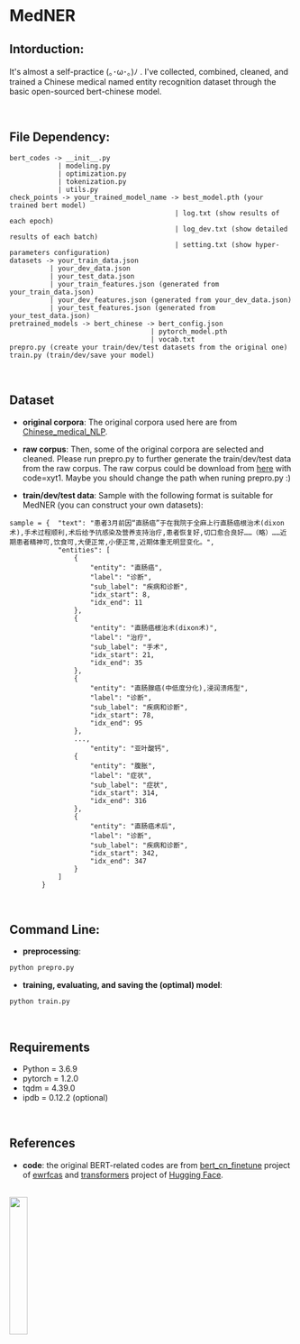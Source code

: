 # MedNER


## Intorduction:
It's almost a self-practice (｡･ω･｡)ﾉ . 
I've collected, combined, cleaned, and trained a Chinese medical named entity recognition dataset through the basic open-sourced bert-chinese model.

<br>

## File Dependency:
```
bert_codes -> __init__.py
            | modeling.py
            | optimization.py
            | tokenization.py
            | utils.py
check_points -> your_trained_model_name -> best_model.pth (your trained bert model)
                                         | log.txt (show results of each epoch)
                                         | log_dev.txt (show detailed results of each batch)
                                         | setting.txt (show hyper-parameters configuration)
datasets -> your_train_data.json
          | your_dev_data.json
          | your_test_data.json
          | your_train_features.json (generated from your_train_data.json)
          | your_dev_features.json (generated from your_dev_data.json)
          | your_test_features.json (generated from your_test_data.json)
pretrained_models -> bert_chinese -> bert_config.json
                                   | pytorch_model.pth
                                   | vocab.txt
prepro.py (create your train/dev/test datasets from the original one)
train.py (train/dev/save your model)
```

<br>

## Dataset
* **original corpora**: The original corpora used here are from [Chinese_medical_NLP](https://github.com/lrs1353281004/Chinese_medical_NLP). <br>

* **raw corpus**: Then, some of the original corpora are selected and cleaned. Please run prepro.py to further generate the train/dev/test data from the raw corpus. The raw corpus could be download from [here](https://pan.baidu.com/s/1_n8OczxavRmJNdXDxLgBkg) with code=xyt1. Maybe you should change the path when runing prepro.py :)<br>

* **train/dev/test data**: Sample with the following format is suitable for MedNER (you can construct your own datasets):
```
sample = {  "text": "患者3月前因“直肠癌”于在我院于全麻上行直肠癌根治术(dixon术),手术过程顺利,术后给予抗感染及营养支持治疗,患者恢复好,切口愈合良好……（略）……近期患者精神可,饮食可,大便正常,小便正常,近期体重无明显变化。",
            "entities": [
                {
                    "entity": "直肠癌",
                    "label": "诊断",
                    "sub_label": "疾病和诊断",
                    "idx_start": 8,
                    "idx_end": 11
                },
                {
                    "entity": "直肠癌根治术(dixon术)",
                    "label": "治疗",
                    "sub_label": "手术",
                    "idx_start": 21,
                    "idx_end": 35
                },
                {
                    "entity": "直肠腺癌(中低度分化),浸润溃疡型",
                    "label": "诊断",
                    "sub_label": "疾病和诊断",
                    "idx_start": 78,
                    "idx_end": 95
                },
                ..., 
                    "entity": "亚叶酸钙",
                {
                    "entity": "腹胀",
                    "label": "症状",
                    "sub_label": "症状",
                    "idx_start": 314,
                    "idx_end": 316
                },
                {
                    "entity": "直肠癌术后",
                    "label": "诊断",
                    "sub_label": "疾病和诊断",
                    "idx_start": 342,
                    "idx_end": 347
                }
            ]
        }
```

<br>

## Command Line:
* **preprocessing**: 
```bash
python prepro.py
```
* **training, evaluating, and saving the (optimal) model**:
```bash
python train.py
```

<br>

## Requirements
  * Python = 3.6.9
  * pytorch = 1.2.0
  * tqdm = 4.39.0
  * ipdb = 0.12.2 (optional)

<br>

## References
* **code**: the original BERT-related codes are from [bert_cn_finetune](https://github.com/ewrfcas/bert_cn_finetune) project of [ewrfcas](https://github.com/ewrfcas) and [transformers](https://github.com/huggingface/transformers) project of [Hugging Face](https://github.com/huggingface). <br>

<br>

<img src="https://github.com/Schlampig/Knowledge_Graph_Wander/blob/master/content/daily_ai_paper_view.png" height=25% width=25% />
